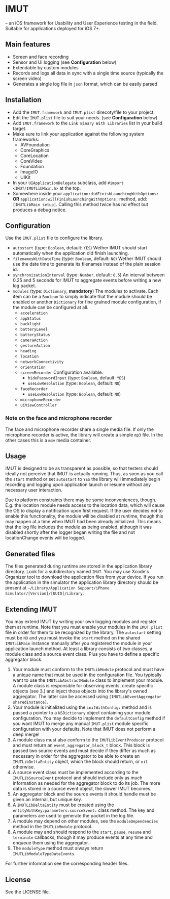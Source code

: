# IMUT

– an iOS framework for Usability and User Experience testing in the field. Suitable for applications deployed for iOS 7+.

## Main features

* Screen and face recording
* Sensor and UI logging (see **Configuration** below)
* Extendable by custom modules
* Records and logs all data in sync with a single time source (typically the screen video)
* Generates a single log file in `json` format, which can be easily parsed

## Installation

* Add the `IMUT.framework` and `IMUT.plist` direcoty/file to your project.
* Edit the `IMUT.plist` file to suit your needs. (see **Configuration** below)
* Add `IMUT.framework` to the `Link Binary With Libraries` list in your build target.
* Make sure to link your application against the following system frameworks:
	* AVFoundation
	* CoreGraphics
	* CoreLocation
	* CoreVideo
    * Foundation
	* ImageIO
	* UIKit
* In your `UIApplicationDelegate` subclass, add `#import <IMUT/IMUTLibMain.h>` at the top.
* Somewhere inside your `application:didFinishLaunchingWithOptions:` **OR** `application:willFinishLaunchingWithOptions:` method, add: `[IMUTLibMain setup]`. Calling this method twice has no effect but produces a debug notice.

## Configuration

Use the `IMUT.plist` file to configure the library.

* `autostart` (type: `Boolean`, default: `YES`) Wether IMUT should start automatically when the application did finish launching.
* `filenamesWithDateTime` (type: `Boolean`, default: `NO`) Wether IMUT should use the date time to generate its filenames instead of the plain session id.
* `synchronizationInterval` (type: `Number`, default: `0.5`) An interval between 0.25 and 5 seconds for IMUT to aggregate events before writing a new log packet.
* `modules` (type: `Dictionary`, **mandatory**) The modules to activate. Each item can be a `Boolean` to simply indicate that the module should be enabled or another `Dictionary` for fine grained module configuration, if the module can be configured at all.
	* `acceleration`
	* `appStatus`
	* `backlight`
	* `batteryLevel`
	* `batteryStatus`
	* `cameraAction`
	* `gestureAction`
	* `heading`
	* `location`
	* `networkConnectivity`
	* `orientation`
	* `screenRecorder` Configuration available.
		* `hidePasswordInput` (type: `Boolean`, default: `YES`)
		* `useLowResolution` (type: `Boolean`, default: `NO`)
	* `faceRecorder`
		* `useLowResolution` (type: `Boolean`, default: `NO`)
	* `microphoneRecorder`
	* `uiViewController` 

### Note on the face and microphone recorder

The face and microphone recorder share a single media file. If only the microphone recorder is active, the library will create a simple `mp3` file. In the other cases this is a `m4v` media container.

## Usage

IMUT is designed to be as transparent as possible, so that testers should ideally not perceive that IMUT is actually running. Thus, as soon as you call the `start` method or set `autostart` to `YES` the library will immediately begin recording and logging upon application launch or resume without any necessary user interaction.

Due to platform constraints there may be some inconveniences, though. E.g. the location module needs access to the location data, which will cause the OS to display a notification upon first request. If the user decides not to enable this functionality, the module will be disabled at runtime, though this may happen at a time when IMUT had been already initialized. This means that the log file includes the module as being enabled, although it was disabled shortly after the logger began writing the file and not locationChange events will be logged.

## Generated files

The files generated during runtime are stored in the application library directory. Look for a subdirectory named `IMUT`. You may use Xcode's Organizer tool to download the application files from your device. If you run the application in the simulator the application library directory should be present at `~/Library/Application Support/iPhone Simulator/[Version]/[UUID]/Library`.

## Extending IMUT

You may extend IMUT by writing your own logging modules and register them at runtime. Note that you must enable your modules in the `IMUT.plist` file in order for them to be recognized by the library. The `autostart` setting must be `NO` and you must invoke the `start` method on the shared `IMUTLibMain` instance manually after you registered the module in your application launch method. At least a library consists of two classes, a module class and a source event class. Plus you have to define a specific aggregator block.

1. Your module must conform to the `IMUTLibModule` protocol and must have a unique name that must be used in the configuration file. You typically want to use the `IMUTLibAbstractModule` class to implement your module. A module class is responsible for observing events, create specific objects (see 3.) and inject those objects into the library's owned aggregator. The latter can be accessed using `[IMUTLibEventAggregator sharedInstance]`.
2. Your module is initialized using the `initWithConfig:` method and is passed a pointer to a `NSDictionary` object containing your module configuration. You may decide to implement the `defaultConfig` method if you want IMUT to merge any manual `IMUT.plist` module specific configuration with your defaults. Note that IMUT does not perform a deep merge!
3. A module class must also conform to the `IMUTLibEventProducer` protocol and must return an `event_aggregator_block_t` block. This block is passed two source events and must decide if they differ as much as necessary in order for the aggregator to be able to create an `IMUTLibDeltaEntity` object, which the block should return, or `nil` otherwise.
4. A source event class must be implemented according to the `IMUTLibSourceEvent` protocol and should include only as much information as needed for the aggregator block to do its job. The more data is stored in a source event object, the slower IMUT becomes.
5. An aggregator block and the source events it should handle must be given an internal, but unique key.
6. A `IMUTLibDeltaEntity` must be created using the `entityWithKey:parameters:sourceEvent:` class method. The key and parameters are used to generate the packet in the log file.
7. A module may depend on other modules, see the `moduleDependencies` method in the `IMUTLibModule` protocol.
8. A module may and should respond to the `start`, `pause`, `resume` and `terminate` callbacks, though it may produce events at any time and enqueue them using the aggregator.
9. The `moduleType` method must always return `IMUTLibModuleTypeDataEvents`.

For further information see the corresponding header files.

## License

See the LICENSE file.
